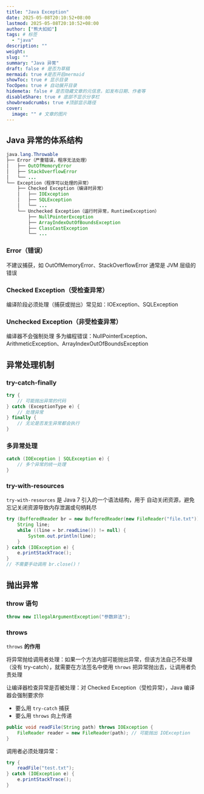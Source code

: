 ```yaml
---
title: "Java Exception"
date: 2025-05-08T20:10:52+08:00
lastmod: 2025-05-08T20:10:52+08:00
author: ["熊大如如"]
tags: # 标签
  - "java"
description: ""
weight:
slug: ""
summary: "Java 异常"
draft: false # 是否为草稿
mermaid: true #是否开启mermaid
showToc: true # 显示目录
TocOpen: true # 自动展开目录
hidemeta: false # 是否隐藏文章的元信息，如发布日期、作者等
disableShare: true # 底部不显示分享栏
showbreadcrumbs: true #顶部显示路径
cover:
  image: "" # 文章的图片
---
```


## Java 异常的体系结构

```java
java.lang.Throwable
├── Error（严重错误，程序无法处理）
│   ├── OutOfMemoryError
│   ├── StackOverflowError
│   └── ...
└── Exception（程序可以处理的异常）
    ├── Checked Exception（编译时异常）
    │   ├── IOException
    │   ├── SQLException
    │   └── ...
    └── Unchecked Exception（运行时异常，RuntimeException）
        ├── NullPointerException
        ├── ArrayIndexOutOfBoundsException
        ├── ClassCastException
        └── ...
```

### Error（错误）

不建议捕获，如 OutOfMemoryError、StackOverflowError 通常是 JVM 层级的错误

### Checked Exception（受检查异常）

编译阶段必须处理（捕获或抛出）常见如：IOException、SQLException

### Unchecked Exception（非受检查异常）

编译器不会强制处理 多为编程错误：NullPointerException、ArithmeticException、ArrayIndexOutOfBoundsException

## 异常处理机制

### try-catch-finally

```java
try {
    // 可能抛出异常的代码
} catch (ExceptionType e) {
    // 处理异常
} finally {
    // 无论是否发生异常都会执行
}
```

### 多异常处理

```java
catch (IOException | SQLException e) {
    // 多个异常的统一处理
}
```

### try-with-resources

`try-with-resources` 是 Java 7 引入的一个语法结构，用于 自动关闭资源，避免忘记关闭资源导致内存泄漏或句柄耗尽

```java
try (BufferedReader br = new BufferedReader(new FileReader("file.txt"))) {
    String line;
    while ((line = br.readLine()) != null) {
        System.out.println(line);
    }
} catch (IOException e) {
    e.printStackTrace();
}
// 不需要手动调用 br.close()！
```

## 抛出异常

### throw 语句

```java
throw new IllegalArgumentException("参数非法");
```

### throws

`throws` **的作用**

将异常抛给调用者处理：如果一个方法内部可能抛出异常，但该方法自己不处理（没有 try-catch），就需要在方法签名中使用 `throws` 把异常抛出去，让调用者负责处理

让编译器检查异常是否被处理：对 Checked Exception（受检异常），Java 编译器会强制要求你

- 要么用 `try-catch` 捕获
- 要么用 `throws` 向上传递

```java
public void readFile(String path) throws IOException {
    FileReader reader = new FileReader(path); // 可能抛出 IOException
}
```

调用者必须处理异常：

```java
try {
    readFile("test.txt");
} catch (IOException e) {
    e.printStackTrace();
}
```
